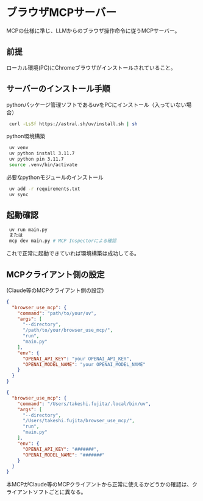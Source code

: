 # ブラウザMCPサーバー

MCPの仕様に準じ、LLMからのブラウザ操作命令に従うMCPサーバー。

## 前提
ローカル環境(PC)にChromeブラウザがインストールされていること。

## サーバーのインストール手順
pythonパッケージ管理ソフトであるuvをPCにインストール（入っていない場合）
```bash
 curl -LsSf https://astral.sh/uv/install.sh | sh
```

python環境構築
```bash
 uv venv
 uv python install 3.11.7
 uv python pin 3.11.7
 source .venv/bin/activate
```

必要なpythonモジュールのインストール
```bash
 uv add -r requirements.txt
 uv sync
```

## 起動確認
```bash
 uv run main.py
 または
 mcp dev main.py # MCP Inspectorによる確認
```
これで正常に起動できていれば環境構築は成功してる。

## MCPクライアント側の設定
(Claude等のMCPクライアント側の設定)
```json
{
  "browser_use_mcp": {
    "command": "path/to/your/uv",
    "args": [
      "--directory",
      "/path/to/your/browser_use_mcp/",
      "run",
      "main.py"
    ],
    "env": {
      "OPENAI_API_KEY": "your OPENAI_API_KEY",
      "OPENAI_MODEL_NAME": "your OPENAI_MODEL_NAME"
    }
  }
}
```

```json
{
  "browser_use_mcp": {
    "command": "/Users/takeshi.fujita/.local/bin/uv",
    "args": [
      "--directory",
      "/Users/takeshi.fujita/browser_use_mcp/",
      "run",
      "main.py"
    ],
    "env": {
      "OPENAI_API_KEY": "#######",
      "OPENAI_MODEL_NAME": "#######"
    }
  }
}
```
本MCPがClaude等のMCPクライアントから正常に使えるかどうかの確認は、クライアントソフトごとに異なる。

